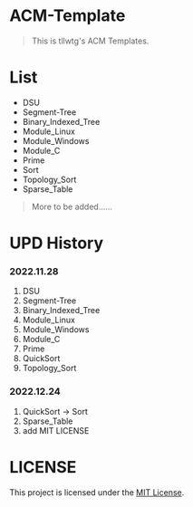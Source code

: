 # ACM-Template
> This is tllwtg's ACM Templates.

# List

* DSU
* Segment-Tree
* Binary_Indexed_Tree
* Module_Linux
* Module_Windows
* Module_C
* Prime
* Sort
* Topology_Sort
* Sparse_Table

> More to be added......



# UPD History

### 2022.11.28

1. DSU
2. Segment-Tree
3. Binary_Indexed_Tree
4. Module_Linux
5. Module_Windows
6. Module_C
7. Prime
8. QuickSort
9. Topology_Sort

### 2022.12.24

1. QuickSort -> Sort
2. Sparse_Table
3. add MIT LICENSE


# LICENSE

This project is licensed under the [MIT License](https://mit-license.org).